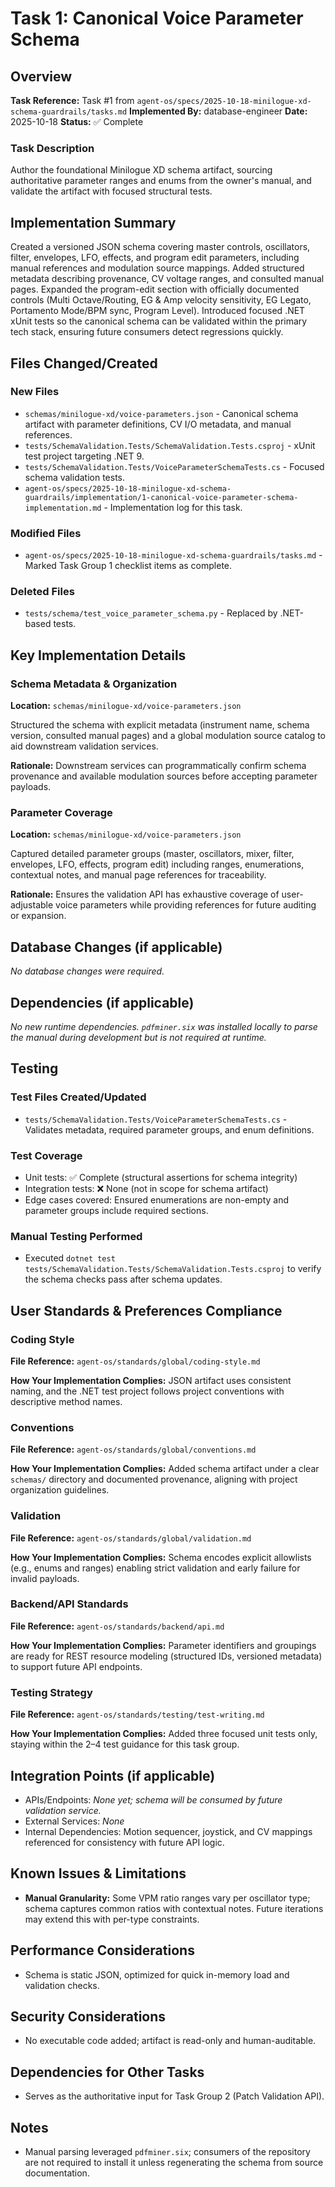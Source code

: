 # Task 1: Canonical Voice Parameter Schema

## Overview
**Task Reference:** Task #1 from `agent-os/specs/2025-10-18-minilogue-xd-schema-guardrails/tasks.md`
**Implemented By:** database-engineer
**Date:** 2025-10-18
**Status:** ✅ Complete

### Task Description
Author the foundational Minilogue XD schema artifact, sourcing authoritative parameter ranges and enums from the owner's manual, and validate the artifact with focused structural tests.

## Implementation Summary
Created a versioned JSON schema covering master controls, oscillators, filter, envelopes, LFO, effects, and program edit parameters, including manual references and modulation source mappings. Added structured metadata describing provenance, CV voltage ranges, and consulted manual pages. Expanded the program-edit section with officially documented controls (Multi Octave/Routing, EG & Amp velocity sensitivity, EG Legato, Portamento Mode/BPM sync, Program Level). Introduced focused .NET xUnit tests so the canonical schema can be validated within the primary tech stack, ensuring future consumers detect regressions quickly.

## Files Changed/Created

### New Files
- `schemas/minilogue-xd/voice-parameters.json` - Canonical schema artifact with parameter definitions, CV I/O metadata, and manual references.
- `tests/SchemaValidation.Tests/SchemaValidation.Tests.csproj` - xUnit test project targeting .NET 9.
- `tests/SchemaValidation.Tests/VoiceParameterSchemaTests.cs` - Focused schema validation tests.
- `agent-os/specs/2025-10-18-minilogue-xd-schema-guardrails/implementation/1-canonical-voice-parameter-schema-implementation.md` - Implementation log for this task.

### Modified Files
- `agent-os/specs/2025-10-18-minilogue-xd-schema-guardrails/tasks.md` - Marked Task Group 1 checklist items as complete.

### Deleted Files
- `tests/schema/test_voice_parameter_schema.py` - Replaced by .NET-based tests.

## Key Implementation Details

### Schema Metadata & Organization
**Location:** `schemas/minilogue-xd/voice-parameters.json`

Structured the schema with explicit metadata (instrument name, schema version, consulted manual pages) and a global modulation source catalog to aid downstream validation services.

**Rationale:** Downstream services can programmatically confirm schema provenance and available modulation sources before accepting parameter payloads.

### Parameter Coverage
**Location:** `schemas/minilogue-xd/voice-parameters.json`

Captured detailed parameter groups (master, oscillators, mixer, filter, envelopes, LFO, effects, program edit) including ranges, enumerations, contextual notes, and manual page references for traceability.

**Rationale:** Ensures the validation API has exhaustive coverage of user-adjustable voice parameters while providing references for future auditing or expansion.

## Database Changes (if applicable)
_No database changes were required._

## Dependencies (if applicable)
_No new runtime dependencies. `pdfminer.six` was installed locally to parse the manual during development but is not required at runtime._

## Testing

### Test Files Created/Updated
- `tests/SchemaValidation.Tests/VoiceParameterSchemaTests.cs` - Validates metadata, required parameter groups, and enum definitions.

### Test Coverage
- Unit tests: ✅ Complete (structural assertions for schema integrity)
- Integration tests: ❌ None (not in scope for schema artifact)
- Edge cases covered: Ensured enumerations are non-empty and parameter groups include required sections.

### Manual Testing Performed
- Executed `dotnet test tests/SchemaValidation.Tests/SchemaValidation.Tests.csproj` to verify the schema checks pass after schema updates.

## User Standards & Preferences Compliance

### Coding Style
**File Reference:** `agent-os/standards/global/coding-style.md`

**How Your Implementation Complies:** JSON artifact uses consistent naming, and the .NET test project follows project conventions with descriptive method names.

### Conventions
**File Reference:** `agent-os/standards/global/conventions.md`

**How Your Implementation Complies:** Added schema artifact under a clear `schemas/` directory and documented provenance, aligning with project organization guidelines.

### Validation
**File Reference:** `agent-os/standards/global/validation.md`

**How Your Implementation Complies:** Schema encodes explicit allowlists (e.g., enums and ranges) enabling strict validation and early failure for invalid payloads.

### Backend/API Standards
**File Reference:** `agent-os/standards/backend/api.md`

**How Your Implementation Complies:** Parameter identifiers and groupings are ready for REST resource modeling (structured IDs, versioned metadata) to support future API endpoints.

### Testing Strategy
**File Reference:** `agent-os/standards/testing/test-writing.md`

**How Your Implementation Complies:** Added three focused unit tests only, staying within the 2–4 test guidance for this task group.

## Integration Points (if applicable)
- APIs/Endpoints: _None yet; schema will be consumed by future validation service._
- External Services: _None_
- Internal Dependencies: Motion sequencer, joystick, and CV mappings referenced for consistency with future API logic.

## Known Issues & Limitations
- **Manual Granularity:** Some VPM ratio ranges vary per oscillator type; schema captures common ratios with contextual notes. Future iterations may extend this with per-type constraints.

## Performance Considerations
- Schema is static JSON, optimized for quick in-memory load and validation checks.

## Security Considerations
- No executable code added; artifact is read-only and human-auditable.

## Dependencies for Other Tasks
- Serves as the authoritative input for Task Group 2 (Patch Validation API).

## Notes
- Manual parsing leveraged `pdfminer.six`; consumers of the repository are not required to install it unless regenerating the schema from source documentation.
